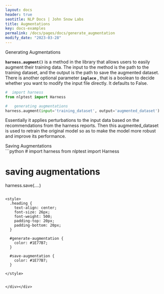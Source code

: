 ```yaml
---
layout: docs
header: true
seotitle: NLP Docs | John Snow Labs
title: Augmentations
key: docs-examples
permalink: /docs/pages/docs/generate_augmentation
modify_date: "2023-03-28"
---
```


<div class="main-docs" markdown="1"><div class="h3-box" markdown="1">

<div class="heading" id="generate-augmentation">Generating Augmentations</div>

**`harness.augment()`** is a method in the library that allows users to easily augment their training data. The input to the method is the path to the training dataset, and the output is the path to save the augmented dataset. There is another optional parameter **`inplace`** , that is a boolean to decide whether you want to modify the input file directly. It defaults to False.

```python
#  import harness
from nlptest import Harness

#   generating augmentations
harness.augment(input='training_dataset', output='augmented_dataset')
```
Essentially it applies perturbations to the input data based on the recommendations from the harness reports. Then this augmented_dataset is used to retrain the original model so as to make the model more robust and improve its performance.

<div class="heading" id="save-augmentation">Saving Augmentations</div>
```python
#  import harness
from nlptest import Harness

#   saving augmentations
harness.save(....)
```

<style>
  .heading {
    text-align: center;
    font-size: 26px;
    font-weight: 500;
    padding-top: 20px;
    padding-bottom: 20px;
  }

  #generate-augmentation {
    color: #1E77B7;
  }
  
  #save-augmentation {
    color: #1E77B7;
  }

</style>


</div></div>